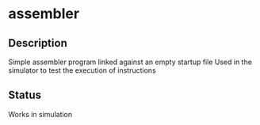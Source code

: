 # assembler

## Description

Simple assembler program linked against an empty startup file
Used in the simulator to test the execution of instructions

## Status

Works in simulation
